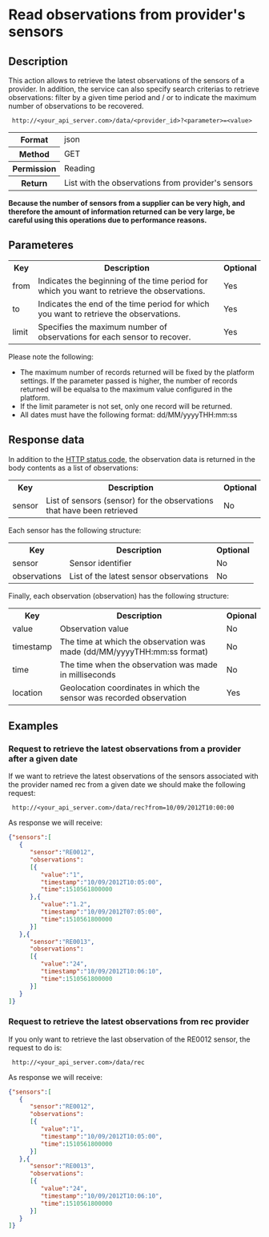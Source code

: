 Read observations from provider's sensors
=========================================

## Description

This action allows to retrieve the latest observations of the sensors of a provider. In addition, the service can also specify search criterias to retrieve observations: filter by a given time period and / or to indicate the maximum number of observations to be recovered.

```
 http://<your_api_server.com>/data/<provider_id>?<parameter>=<value>
```

<table>
	<tbody>
		<tr>
			<th>Format</th>
			<td>json</td>
		</tr>
		<tr>
			<th>Method</th>
			<td>GET</td>
		</tr>
		<tr>
			<th>Permission</th>
			<td>Reading</td>
		</tr>
		<tr>
			<th>Return</th>
			<td>List with the observations from provider's sensors</td>
		</tr>
	</tbody>
</table>

**Because the number of sensors from a supplier can be very high, and therefore the amount of information returned can be very large, be careful using this operations due to performance reasons.**

## Parameteres

<table>
	<tbody>
		<tr>
			<th>Key</th>
			<th>Description</th>
			<th>Optional</th>
		</tr>
		<tr>
			<td>from</td>
			<td>Indicates the beginning of the time period for which you want to retrieve the observations.</td>
			<td>Yes</td>
		</tr>
		<tr>
			<td>to</td>
			<td>Indicates the end of the time period for which you want to retrieve the observations.</td>
			<td>Yes</td>
		</tr>
		<tr>
			<td>limit</td>
			<td>Specifies the maximum number of observations for each sensor to recover.</td>
			<td>Yes</td>
		</tr>
	</tbody>
</table>

Please note the following:

* The maximum number of records returned will be fixed by the platform settings. If the parameter passed is higher, the number of records returned will be equalsa to the maximum value configured in the platform.
* If the limit parameter is not set, only one record will be returned.
* All dates must have the following format: dd/MM/yyyyTHH:mm:ss

## Response data

In addition to the [HTTP status code](../../general_model.html#reply), the observation data is returned in the body contents as a list of observations:

<table>
	<tbody>
		<tr>
			<th>Key</th>
			<th>Description</th>
			<th>Optional</th>
		</tr>
		<tr>
			<td>sensor</td>
			<td>List of sensors (sensor) for the observations that have been retrieved</td>
			<td>No</td>
		</tr>
	</tbody>
</table>

Each sensor has the following structure:

<table>
	<tbody>
		<tr>
			<th>Key</th>
			<th>Description</th>
			<th>Optional</th>
		</tr>
		<tr>
			<td>sensor</td>
			<td>Sensor identifier</td>
			<td>No</td>
		</tr>
		<tr>
			<td>observations</td>
			<td>List of the latest sensor observations</td>
			<td>No</td>
		</tr>
	</tbody>
</table>

Finally, each observation (observation) has the following structure:

<table>
	<tbody>
		<tr>
			<th>Key</th>
			<th>Description</th>
			<th>Opional</th>
		</tr>
		<tr>
			<td>value</td>
			<td>Observation value</td>
			<td>No</td>
		</tr>
		<tr>
			<td>timestamp</td>
			<td>The time at which the observation was made (dd/MM/yyyyTHH:mm:ss format)</td>
			<td>No</td>
		</tr>
		<tr>
			<td>time</td>
			<td>The time when the observation was made in milliseconds</td>
			<td>No</td>
		</tr>
		<tr>
			<td>location</td>
			<td>Geolocation coordinates in which the sensor was recorded observation</td>
			<td>Yes</td>
		</tr>
	</tbody>
</table>

## Examples

### Request to retrieve the latest observations from a provider after a given date

If we want to retrieve the latest observations of the sensors associated with the provider named rec from a given date we should make the following request:

```
 http://<your_api_server.com>/data/rec?from=10/09/2012T10:00:00
```

As response we will receive:

```json
{"sensors":[
   {
      "sensor":"RE0012",
      "observations":
      [{
         "value":"1",
         "timestamp":"10/09/2012T10:05:00",
         "time":1510561800000
      },{
         "value":"1.2",
         "timestamp":"10/09/2012T07:05:00",
         "time":1510561800000
      }]
   },{
      "sensor":"RE0013",
      "observations":
      [{
         "value":"24",
         "timestamp":"10/09/2012T10:06:10",
         "time":1510561800000
      }]
   }
]}
```

### Request to retrieve the latest observations from rec provider

If you only want to retrieve the last observation of the RE0012 sensor, the request to do is:

```
 http://<your_api_server.com>/data/rec
```

As response we will receive:

```json
{"sensors":[
   {
      "sensor":"RE0012",
      "observations":
      [{
         "value":"1",
         "timestamp":"10/09/2012T10:05:00",
         "time":1510561800000
      }]
   },{
      "sensor":"RE0013",
      "observations":
      [{
         "value":"24",
         "timestamp":"10/09/2012T10:06:10",
         "time":1510561800000
      }]
   }
]}
```
